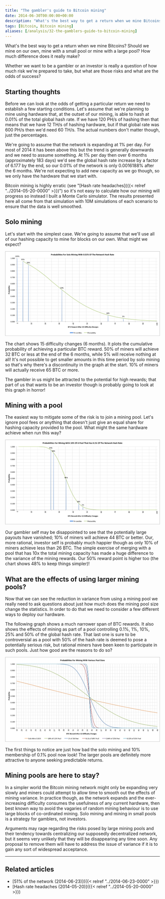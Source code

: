 ```yaml
---
title: "The gambler's guide to Bitcoin mining"
date: 2014-06-30T00:00:00+00:00
description: "What's the best way to get a return when we mine Bitcoins?  Should we mine on our own, mine with a small pool or mine with a large pool?  How much difference does it really make?  Whether we want to be a gambler or an investor is really a question of how much risk we're prepared to take, but what are those risks and what are the odds of success?"
tags: [Bitcoin, Bitcoin mining]
aliases: [/analysis/32-the-gamblers-guide-to-bitcoin-mining]
---
```

What's the best way to get a return when we mine Bitcoins?  Should we
mine on our own, mine with a small pool or mine with a large pool?  How
much difference does it really make?

Whether we want to be a gambler or an investor is really a question of
how much risk we're prepared to take, but what are those risks and what
are the odds of success?

## Starting thoughts

Before we can look at the odds of getting a particular return we need to
establish a few starting conditions.  Let's assume that we're planning
to mine using hardware that, at the outset of our mining, is able to
hash at 0.01% of the total global hash rate.  If we have 120 PH/s of
hashing then that means that we have 12 TH/s of hashing hardware, but if
that global rate was 600 PH/s then we'd need 60 TH/s.  The actual
numbers don't matter though, just the percentages.

We're going to assume that the network is expanding at 1% per day.  For
most of 2014 it has been above this but the trend is generally downwards
and we need to assume something. At 1% per day then over 6 months
(approximately 183 days) we'd see the global hash rate increase by a
factor of 6.177 by the end, so our 0.01% of the network is only
0.0016188% after the 6 months.  We're not expecting to add new capacity
as we go though, so we only have the hardware that we start with.

Bitcoin mining is highly erratic (see "[Hash rate headaches]({{< relref "../2014-05-20-0000" >}})")
so it's not easy to calculate how our mining will progress so instead I
built a Monte Carlo simulator.  The results presented here all come from
that simulation with 10M simulations of each scenario to ensure that the
data is well smoothed.

## Solo mining

Let's start with the simplest case.  We're going to assume that we'll
use all of our hashing capacity to mine for blocks on our own.  What
might we expect?

![Solo mining with 0.01% of the Bitcoin hash rate for 15 difficulty changes](./solo-mine.png)

The chart shows 15 difficulty changes (6 months).  It plots the
cumulative probability of achieving a particular BTC reward.  50% of
miners will achieve 32 BTC or less at the end of the 6 months, while 5%
will receive nothing at all!  It's not possible to get smaller amounts
in this time period by solo mining so that's why there's a
discontinuity in the graph at the start.  10% of miners will actually
receive 65 BTC or more.

The gambler in us might be attracted to the potential for high rewards;
that part of us that wants to be an investor though is probably going to
look at this graph in horror!

## Mining with a pool

The easiest way to mitigate some of the risk is to join a mining pool.
Let's ignore pool fees or anything that doesn't just give an equal
share for hashing capacity provided to the pool.  What might the same
hardware achieve when run this way?

![Bitcoin mining reward with 10% of a pool that has 0.1% of the total network hash rate](./small-pool-mine.png)

Our gambler self may be disappointed to see that the potentially large
payouts have vanished; 10% of miners will achieve 44 BTC or better.  Our,
more rational, investor self is probably much happier though as only 10%
of miners achieve less than 26 BTC.  The simple exercise of merging with
a pool that has 10x the total mining capacity has made a huge difference
to the variance of the mining rewards.  Our 50% reward point is higher
too (the chart shows 48% to keep things simpler)!

## What are the effects of using larger mining pools?

Now that we can see the reduction in variance from using a mining pool
we really need to ask questions about just how much does the mining pool
size change the statistics.  In order to do that we need to consider a
few different ways to deploy our hardware.

The following graph shows a much narrower span of BTC rewards.  It also
shows the effects of mining as part of a pool controlling 0.1%, 1%, 10%,
25% and 50% of the global hash rate.  That last one is sure to be
controversial as a pool with 50% of the hash rate is deemed to pose a
potentially serious risk, but rational miners have been keen to
participate in such pools.  Just how good are the reasons to do so?

![Comparison of Bitcoin mining rewards for different pool sizes](./mining-comparison.png)

The first things to notice are just how bad the solo mining and 10%
membership of 0.1% pool now look!  The larger pools are definitely more
attractive to anyone seeking predictable returns.

## Mining pools are here to stay?

In a simpler world the Bitcoin mining network might only be expanding
very slowly and miners could attempt to allow time to smooth out the
effects of mining variance.  In practice though, as the network expands
and the ever-increasing difficulty consumes the usefulness of any
current hardware, then best known way to avoid the vagaries of random
mining behaviour is to use large blocks of co-ordinated mining.  Solo
mining and mining in small pools is a strategy for gamblers, not
investors.

Arguments may rage regarding the risks posed by large mining pools and
their tendency towards centralizing our supposedly decentralized
network, but it seems very unlikely that they will be disappearing any
time soon.  Any proposal to remove them will have to address the issue of
variance if it is to gain any sort of widespread acceptance.

---

## Related articles

- [51% of the network (2014-06-23)]({{< relref "../2014-06-23-0000" >}})
- [Hash rate headaches (2014-05-20)]({{< relref "../2014-05-20-0000" >}})
